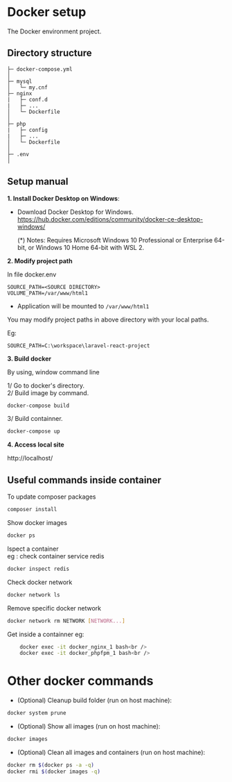 Docker setup
===============

The Docker environment project.

## Directory structure
```
├─ docker-compose.yml
│
├─ mysql
│   └─ my.cnf
├─ nginx
|   ├─ conf.d
|   ├─ ...
│   └─ Dockerfile
│
├─ php
|   ├─ config
|   ├─ ...
│   └─ Dockerfile
│
├─ .env
│
```

## Setup manual
**1. Install Docker Desktop on Windows**:

- Download Docker Desktop for Windows.
  https://hub.docker.com/editions/community/docker-ce-desktop-windows/

  (*) Notes: Requires Microsoft Windows 10 Professional or Enterprise 64-bit, or Windows 10 Home 64-bit with WSL 2.

**2. Modify project path**

In file docker\.env

```
SOURCE_PATH=<SOURCE DIRECTORY>
VOLUME_PATH=/var/www/html1
```

- Application will be mounted to `/var/www/html1`
 
You may modify project paths <SOURCE DIRECTORY> in above directory with your local paths.

Eg:
```
SOURCE_PATH=C:\workspace\laravel-react-project
```

**3. Build docker**

By using, window command line<br />

1/ Go to docker's directory.<br />
2/ Build image by command.<br />
```bash
docker-compose build
```

3/ Build containner.																				
```bash
docker-compose up
```

**4. Access local site**

http://localhost/


## Useful commands inside container

To update composer packages
```bash
composer install
```

Show docker images
```bash
docker ps
```									

Ispect a container											
eg : check container service redis										
```bash
docker inspect redis
```

Check docker network
```bash
docker network ls										
```

Remove specific docker network
```bash
docker network rm NETWORK [NETWORK...]											
```

Get inside a containner
eg:
```bash
    docker exec -it docker_nginx_1 bash<br />
    docker exec -it docker_phpfpm_1 bash<br />
```

Other docker commands
=====================
- (Optional) Cleanup build folder (run on host machine):
```bash
docker system prune
```

- (Optional) Show all images (run on host machine):
```bash
docker images
```

- (Optional) Clean all images and containers (run on host machine):
```bash
docker rm $(docker ps -a -q)
docker rmi $(docker images -q)
```
